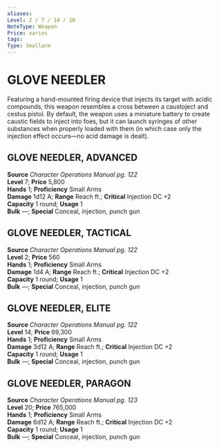 ```yaml
---
aliases: 
Level: 2 / 7 / 14 / 20
NoteType: Weapon
Price: varies
tags: 
Type: Smallarm
---
```

# GLOVE NEEDLER
Featuring a hand-mounted firing device that injects its target with acidic compounds, this weapon resembles a cross between a caustoject and cestus pistol. By default, the weapon uses a miniature battery to create caustic fields to inject into foes, but it can launch syringes of other substances when properly loaded with them (in which case only the injection effect occurs—no acid damage is dealt).  

##  GLOVE NEEDLER, ADVANCED

**Source** _Character Operations Manual pg. 122_  
**Level** 7; **Price** 5,800  
**Hands** 1; **Proficiency** Small Arms  
**Damage** 1d12 A; **Range** Reach ft.; **Critical** Injection DC +2  
**Capacity** 1 round; **Usage** 1  
**Bulk** —; **Special** Conceal, injection, punch gun

##  GLOVE NEEDLER, TACTICAL

**Source** _Character Operations Manual pg. 122_  
**Level** 2; **Price** 560  
**Hands** 1; **Proficiency** Small Arms  
**Damage** 1d4 A; **Range** Reach ft.; **Critical** Injection DC +2  
**Capacity** 1 round; **Usage** 1  
**Bulk** —; **Special** Conceal, injection, punch gun

##  GLOVE NEEDLER, ELITE

**Source** _Character Operations Manual pg. 122_  
**Level** 14; **Price** 69,300  
**Hands** 1; **Proficiency** Small Arms  
**Damage** 3d12 A; **Range** Reach ft.; **Critical** Injection DC +2  
**Capacity** 1 round; **Usage** 1  
**Bulk** —; **Special** Conceal, injection, punch gun

##  GLOVE NEEDLER, PARAGON

**Source** _Character Operations Manual pg. 123_  
**Level** 20; **Price** 765,000  
**Hands** 1; **Proficiency** Small Arms  
**Damage** 6d12 A; **Range** Reach ft.; **Critical** Injection DC +2  
**Capacity** 1 round; **Usage** 1  
**Bulk** —; **Special** Conceal, injection, punch gun